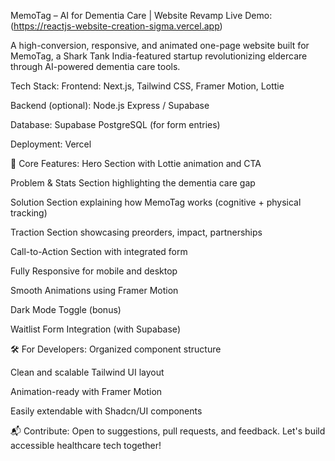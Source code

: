  MemoTag – AI for Dementia Care | Website Revamp
 Live Demo:(https://reactjs-website-creation-sigma.vercel.app)

A high-conversion, responsive, and animated one-page website built for MemoTag, a Shark Tank India-featured startup revolutionizing eldercare through AI-powered dementia care tools.

 Tech Stack:
Frontend: Next.js, Tailwind CSS, Framer Motion, Lottie

Backend (optional): Node.js Express / Supabase

Database: Supabase PostgreSQL (for form entries)

Deployment: Vercel

📄 Core Features:
Hero Section with Lottie animation and CTA

Problem & Stats Section highlighting the dementia care gap

Solution Section explaining how MemoTag works (cognitive + physical tracking)

Traction Section showcasing preorders, impact, partnerships

Call-to-Action Section with integrated form

Fully Responsive for mobile and desktop

Smooth Animations using Framer Motion

Dark Mode Toggle (bonus)

Waitlist Form Integration (with Supabase)

🛠️ For Developers:
Organized component structure

Clean and scalable Tailwind UI layout

Animation-ready with Framer Motion

Easily extendable with Shadcn/UI components

📬 Contribute:
Open to suggestions, pull requests, and feedback. Let's build accessible healthcare tech together!
